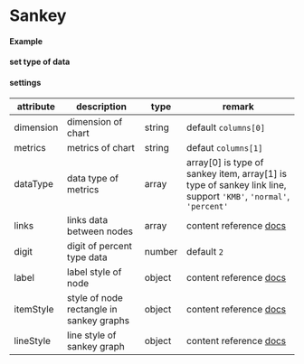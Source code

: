 # Sankey

#### Example

<vuep template="#simple-sankey"></vuep>

<script v-pre type="text/x-template" id="simple-sankey">
<template>
  <ve-sankey :data="chartData" :settings="chartSettings"></ve-sankey>
</template>

<script>
  export default {
    data () {
      this.chartSettings = {
        links: [
          { source: 'front', target: 'list-a', value: 0.5 },
          { source: 'front', target: 'list-b', value: 0.5 },
          { source: 'list-a', target: 'content-a-1', value: 0.1 },
          { source: 'list-a', target: 'content-a-2', value: 0.4 },
          { source: 'list-b', target: 'content-b-1', value: 0.2 },
          { source: 'list-b', target: 'content-b-2', value: 0.3 }
        ]
      }
      return {
        chartData: {
          columns: ['page', 'pv'],
          rows: [
            { 'page': 'front', 'pv': 100000 },
            { 'page': 'list-a', 'pv': 20000 },
            { 'page': 'list-b', 'pv': 80000 },
            { 'page': 'content-a-1', 'pv': 10000 },
            { 'page': 'content-a-2', 'pv': 10000 },
            { 'page': 'content-b-1', 'pv': 60000 },
            { 'page': 'content-b-2', 'pv': 20000 }
          ]
        }
      }
    }
  }
</script>
</script>

#### set type of data

<vuep template="#set-data-type"></vuep>

<script v-pre type="text/x-template" id="set-data-type">
<template>
  <ve-sankey :data="chartData" :settings="chartSettings"></ve-sankey>
</template>

<script>
  export default {
    data () {
      this.chartSettings = {
        links: [
          { source: 'front', target: 'list-a', value: 0.5 },
          { source: 'front', target: 'list-b', value: 0.5 },
          { source: 'list-a', target: 'content-a-1', value: 0.1 },
          { source: 'list-a', target: 'content-a-2', value: 0.4 },
          { source: 'list-b', target: 'content-b-1', value: 0.2 },
          { source: 'list-b', target: 'content-b-2', value: 0.3 }
        ],
        dataType: ['KMB', 'percent']
      }
      return {
        chartData: {
          columns: ['page', 'pv'],
          rows: [
            { 'page': 'front', 'pv': 100000 },
            { 'page': 'list-a', 'pv': 20000 },
            { 'page': 'list-b', 'pv': 80000 },
            { 'page': 'content-a-1', 'pv': 10000 },
            { 'page': 'content-a-2', 'pv': 10000 },
            { 'page': 'content-b-1', 'pv': 60000 },
            { 'page': 'content-b-2', 'pv': 20000 }
          ]
        }
      }
    }
  }
</script>
</script>


#### settings

| attribute | description | type | remark |
| --- | --- | --- | --- |
| dimension | dimension of chart | string | default `columns[0]` |
| metrics | metrics of chart | string | defaut `columns[1]` |
| dataType | data type of metrics | array | array[0] is type of sankey item, array[1] is type of sankey link line, support `'KMB'`, `'normal'`, `'percent'` |
| links | links data between nodes | array | content reference [docs](http://ecomfe.github.io/echarts-doc/public/en/option.html#series-sankey.links) |
| digit | digit of percent type data | number | default `2` |
| label | label style of node | object | content reference [docs](http://ecomfe.github.io/echarts-doc/public/en/option.html#series-sankey.label) |
| itemStyle | style of node rectangle in sankey graphs | object | content reference [docs](http://ecomfe.github.io/echarts-doc/public/en/option.html#series-sankey.itemStyle) |
| lineStyle | line style of sankey graph | object | content reference [docs](http://ecomfe.github.io/echarts-doc/public/en/option.html#series-sankey.lineStyle) |
